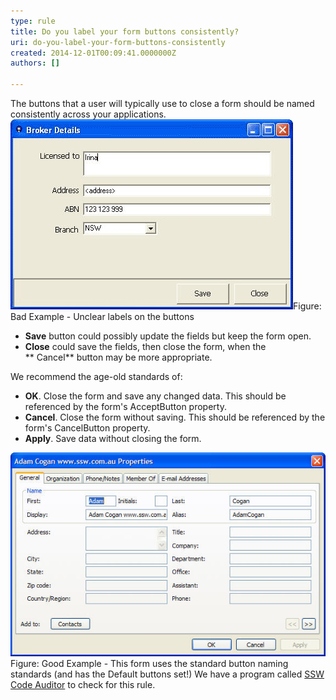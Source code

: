 ```yaml
---
type: rule
title: Do you label your form buttons consistently?
uri: do-you-label-your-form-buttons-consistently
created: 2014-12-01T00:09:41.0000000Z
authors: []

---
```


 
​The buttons that a user will typically use to close a form should be named consistently across your applications.
 ![Broker Details - Save & Close Buttons](../../assets/ButtonLabels_Bad.gif)Figure: Bad Example - Unclear labels on the buttons
- **Save** button could possibly update the fields but keep the form open.
- **Close** could save the fields, then close the form, when the <br>      ** Cancel** button may be more appropriate.


We recommend the age-old standards of:

- **OK**. Close the form and save any changed data. This should be referenced by the form's AcceptButton property.
- **Cancel**. Close the form without saving. This should be referenced by the form's CancelButton property.
- **Apply**. Save data without closing the form.

![Outlook Contact Properties - OK, Cancel & Apply Buttons](../../assets/OKCancelExampleDialog.jpg)Figure: Good Example - This form uses the standard button naming standards (and has the Default buttons set!)
We have a program called     [SSW Code Auditor](http://www.ssw.com.au/ssw/CodeAuditor/) to check for this rule.

